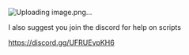 ![Uploading image.png…]()


I also suggest you join the discord for help on scripts

https://discord.gg/UFRUEvpKH6
